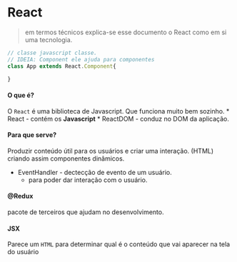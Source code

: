 # React

> em termos técnicos explica-se esse documento o React como em si uma tecnologia.

```javascript
// classe javascript classe. 
// IDEIA: Component ele ajuda para componentes
class App extends React.Component{

}
```


#### O que é? 

O `React` é uma biblioteca de Javascript. Que funciona muito bem sozinho. 
    * React - contém os **Javascript**
    * ReactDOM - conduz no DOM da aplicação. 


#### Para que serve?

Produzir conteúdo útil para os usuários e criar uma interação. (HTML) criando assim componentes dinâmicos. 

* EventHandler - dectecção de evento de um usuário.
  * para poder dar interação com o usuário.


#### @Redux

pacote de terceiros que ajudam no desenvolvimento. 


#### JSX

Parece um `HTML` para determinar qual é o conteúdo que vai aparecer na tela do usuário
